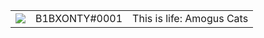 

<table>
  <tr>
    <td><a href="https://discord.com/users/1021115133466005525"><img src="https://lanyard.cnrad.dev/api/1021115133466005525?hideStatus=true&idleMessage=Stay%20anonymous%20because%20you%20never%20know%20what%27s%20going%20to%20happen.%20Freedom%20is%20the%20dreams%20that%20sometimes%20limit%20you%20or%20that%20you%20love."></a></td>
    <td>B1BXONTY#0001</td>
    <td>This is life: Amogus Cats</td>
  </tr>
</table>
